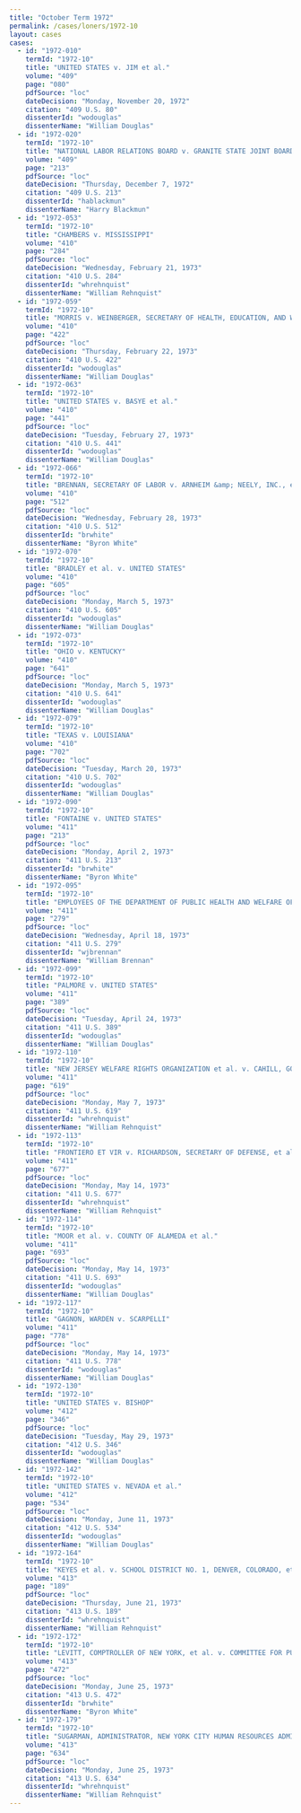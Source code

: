 ```yaml
---
title: "October Term 1972"
permalink: /cases/loners/1972-10
layout: cases
cases:
  - id: "1972-010"
    termId: "1972-10"
    title: "UNITED STATES v. JIM et al."
    volume: "409"
    page: "080"
    pdfSource: "loc"
    dateDecision: "Monday, November 20, 1972"
    citation: "409 U.S. 80"
    dissenterId: "wodouglas"
    dissenterName: "William Douglas"
  - id: "1972-020"
    termId: "1972-10"
    title: "NATIONAL LABOR RELATIONS BOARD v. GRANITE STATE JOINT BOARD, TEXTILE WORKERS UNION OF AMERICA, LOCAL 1029, AFL-CIO"
    volume: "409"
    page: "213"
    pdfSource: "loc"
    dateDecision: "Thursday, December 7, 1972"
    citation: "409 U.S. 213"
    dissenterId: "hablackmun"
    dissenterName: "Harry Blackmun"
  - id: "1972-053"
    termId: "1972-10"
    title: "CHAMBERS v. MISSISSIPPI"
    volume: "410"
    page: "284"
    pdfSource: "loc"
    dateDecision: "Wednesday, February 21, 1973"
    citation: "410 U.S. 284"
    dissenterId: "whrehnquist"
    dissenterName: "William Rehnquist"
  - id: "1972-059"
    termId: "1972-10"
    title: "MORRIS v. WEINBERGER, SECRETARY OF HEALTH, EDUCATION, AND WELFARE"
    volume: "410"
    page: "422"
    pdfSource: "loc"
    dateDecision: "Thursday, February 22, 1973"
    citation: "410 U.S. 422"
    dissenterId: "wodouglas"
    dissenterName: "William Douglas"
  - id: "1972-063"
    termId: "1972-10"
    title: "UNITED STATES v. BASYE et al."
    volume: "410"
    page: "441"
    pdfSource: "loc"
    dateDecision: "Tuesday, February 27, 1973"
    citation: "410 U.S. 441"
    dissenterId: "wodouglas"
    dissenterName: "William Douglas"
  - id: "1972-066"
    termId: "1972-10"
    title: "BRENNAN, SECRETARY OF LABOR v. ARNHEIM &amp; NEELY, INC., et al."
    volume: "410"
    page: "512"
    pdfSource: "loc"
    dateDecision: "Wednesday, February 28, 1973"
    citation: "410 U.S. 512"
    dissenterId: "brwhite"
    dissenterName: "Byron White"
  - id: "1972-070"
    termId: "1972-10"
    title: "BRADLEY et al. v. UNITED STATES"
    volume: "410"
    page: "605"
    pdfSource: "loc"
    dateDecision: "Monday, March 5, 1973"
    citation: "410 U.S. 605"
    dissenterId: "wodouglas"
    dissenterName: "William Douglas"
  - id: "1972-073"
    termId: "1972-10"
    title: "OHIO v. KENTUCKY"
    volume: "410"
    page: "641"
    pdfSource: "loc"
    dateDecision: "Monday, March 5, 1973"
    citation: "410 U.S. 641"
    dissenterId: "wodouglas"
    dissenterName: "William Douglas"
  - id: "1972-079"
    termId: "1972-10"
    title: "TEXAS v. LOUISIANA"
    volume: "410"
    page: "702"
    pdfSource: "loc"
    dateDecision: "Tuesday, March 20, 1973"
    citation: "410 U.S. 702"
    dissenterId: "wodouglas"
    dissenterName: "William Douglas"
  - id: "1972-090"
    termId: "1972-10"
    title: "FONTAINE v. UNITED STATES"
    volume: "411"
    page: "213"
    pdfSource: "loc"
    dateDecision: "Monday, April 2, 1973"
    citation: "411 U.S. 213"
    dissenterId: "brwhite"
    dissenterName: "Byron White"
  - id: "1972-095"
    termId: "1972-10"
    title: "EMPLOYEES OF THE DEPARTMENT OF PUBLIC HEALTH AND WELFARE OF MISSOURI et al. v. DEPARTMENT OF PUBLIC HEALTH AND WELFARE OF MISSOURI et al."
    volume: "411"
    page: "279"
    pdfSource: "loc"
    dateDecision: "Wednesday, April 18, 1973"
    citation: "411 U.S. 279"
    dissenterId: "wjbrennan"
    dissenterName: "William Brennan"
  - id: "1972-099"
    termId: "1972-10"
    title: "PALMORE v. UNITED STATES"
    volume: "411"
    page: "389"
    pdfSource: "loc"
    dateDecision: "Tuesday, April 24, 1973"
    citation: "411 U.S. 389"
    dissenterId: "wodouglas"
    dissenterName: "William Douglas"
  - id: "1972-110"
    termId: "1972-10"
    title: "NEW JERSEY WELFARE RIGHTS ORGANIZATION et al. v. CAHILL, GOVERNOR OF NEW JERSEY, et al."
    volume: "411"
    page: "619"
    pdfSource: "loc"
    dateDecision: "Monday, May 7, 1973"
    citation: "411 U.S. 619"
    dissenterId: "whrehnquist"
    dissenterName: "William Rehnquist"
  - id: "1972-113"
    termId: "1972-10"
    title: "FRONTIERO ET VIR v. RICHARDSON, SECRETARY OF DEFENSE, et al."
    volume: "411"
    page: "677"
    pdfSource: "loc"
    dateDecision: "Monday, May 14, 1973"
    citation: "411 U.S. 677"
    dissenterId: "whrehnquist"
    dissenterName: "William Rehnquist"
  - id: "1972-114"
    termId: "1972-10"
    title: "MOOR et al. v. COUNTY OF ALAMEDA et al."
    volume: "411"
    page: "693"
    pdfSource: "loc"
    dateDecision: "Monday, May 14, 1973"
    citation: "411 U.S. 693"
    dissenterId: "wodouglas"
    dissenterName: "William Douglas"
  - id: "1972-117"
    termId: "1972-10"
    title: "GAGNON, WARDEN v. SCARPELLI"
    volume: "411"
    page: "778"
    pdfSource: "loc"
    dateDecision: "Monday, May 14, 1973"
    citation: "411 U.S. 778"
    dissenterId: "wodouglas"
    dissenterName: "William Douglas"
  - id: "1972-130"
    termId: "1972-10"
    title: "UNITED STATES v. BISHOP"
    volume: "412"
    page: "346"
    pdfSource: "loc"
    dateDecision: "Tuesday, May 29, 1973"
    citation: "412 U.S. 346"
    dissenterId: "wodouglas"
    dissenterName: "William Douglas"
  - id: "1972-142"
    termId: "1972-10"
    title: "UNITED STATES v. NEVADA et al."
    volume: "412"
    page: "534"
    pdfSource: "loc"
    dateDecision: "Monday, June 11, 1973"
    citation: "412 U.S. 534"
    dissenterId: "wodouglas"
    dissenterName: "William Douglas"
  - id: "1972-164"
    termId: "1972-10"
    title: "KEYES et al. v. SCHOOL DISTRICT NO. 1, DENVER, COLORADO, et al."
    volume: "413"
    page: "189"
    pdfSource: "loc"
    dateDecision: "Thursday, June 21, 1973"
    citation: "413 U.S. 189"
    dissenterId: "whrehnquist"
    dissenterName: "William Rehnquist"
  - id: "1972-172"
    termId: "1972-10"
    title: "LEVITT, COMPTROLLER OF NEW YORK, et al. v. COMMITTEE FOR PUBLIC EDUCATION &amp; RELIGIOUS LIBERTY et al."
    volume: "413"
    page: "472"
    pdfSource: "loc"
    dateDecision: "Monday, June 25, 1973"
    citation: "413 U.S. 472"
    dissenterId: "brwhite"
    dissenterName: "Byron White"
  - id: "1972-179"
    termId: "1972-10"
    title: "SUGARMAN, ADMINISTRATOR, NEW YORK CITY HUMAN RESOURCES ADMINISTRATION, et al. v. DOUGALL et al."
    volume: "413"
    page: "634"
    pdfSource: "loc"
    dateDecision: "Monday, June 25, 1973"
    citation: "413 U.S. 634"
    dissenterId: "whrehnquist"
    dissenterName: "William Rehnquist"
---
```

